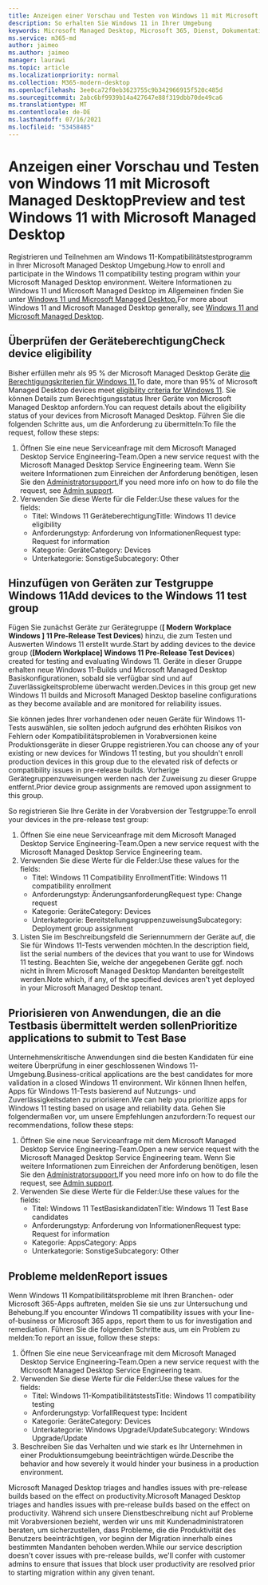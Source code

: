 ```yaml
---
title: Anzeigen einer Vorschau und Testen von Windows 11 mit Microsoft Managed Desktop
description: So erhalten Sie Windows 11 in Ihrer Umgebung
keywords: Microsoft Managed Desktop, Microsoft 365, Dienst, Dokumentation
ms.service: m365-md
author: jaimeo
ms.author: jaimeo
manager: laurawi
ms.topic: article
ms.localizationpriority: normal
ms.collection: M365-modern-desktop
ms.openlocfilehash: 3ee0ca72f0eb3623755c9b342966915f520c485d
ms.sourcegitcommit: 2abc6bf9939b14a427647e88f319dbb70de49ca6
ms.translationtype: MT
ms.contentlocale: de-DE
ms.lasthandoff: 07/16/2021
ms.locfileid: "53458485"
---
```

# <a name="preview-and-test-windows-11-with-microsoft-managed-desktop"></a><span data-ttu-id="1f683-104">Anzeigen einer Vorschau und Testen von Windows 11 mit Microsoft Managed Desktop</span><span class="sxs-lookup"><span data-stu-id="1f683-104">Preview and test Windows 11 with Microsoft Managed Desktop</span></span>

 <span data-ttu-id="1f683-105">Registrieren und Teilnehmen am Windows 11-Kompatibilitätstestprogramm in Ihrer Microsoft Managed Desktop Umgebung.</span><span class="sxs-lookup"><span data-stu-id="1f683-105">How to enroll and participate in the Windows 11 compatibility testing program within your Microsoft Managed Desktop environment.</span></span> <span data-ttu-id="1f683-106">Weitere Informationen zu Windows 11 und Microsoft Managed Desktop im Allgemeinen finden Sie unter [Windows 11 und Microsoft Managed Desktop.](../intro/win11-overview.md)</span><span class="sxs-lookup"><span data-stu-id="1f683-106">For more about Windows 11 and Microsoft Managed Desktop generally, see [Windows 11 and Microsoft Managed Desktop](../intro/win11-overview.md).</span></span> 

## <a name="check-device-eligibility"></a><span data-ttu-id="1f683-107">Überprüfen der Geräteberechtigung</span><span class="sxs-lookup"><span data-stu-id="1f683-107">Check device eligibility</span></span>

<span data-ttu-id="1f683-108">Bisher erfüllen mehr als 95 % der Microsoft Managed Desktop Geräte [die Berechtigungskriterien für Windows 11.](/windows/whats-new/windows-11-requirements)</span><span class="sxs-lookup"><span data-stu-id="1f683-108">To date, more than 95% of Microsoft Managed Desktop devices meet [eligibility criteria for Windows 11](/windows/whats-new/windows-11-requirements).</span></span> <span data-ttu-id="1f683-109">Sie können Details zum Berechtigungsstatus Ihrer Geräte von Microsoft Managed Desktop anfordern.</span><span class="sxs-lookup"><span data-stu-id="1f683-109">You can request details about the eligibility status of your devices from Microsoft Managed Desktop.</span></span> <span data-ttu-id="1f683-110">Führen Sie die folgenden Schritte aus, um die Anforderung zu übermitteln:</span><span class="sxs-lookup"><span data-stu-id="1f683-110">To file the request, follow these steps:</span></span>

1. <span data-ttu-id="1f683-111">Öffnen Sie eine neue Serviceanfrage mit dem Microsoft Managed Desktop Service Engineering-Team.</span><span class="sxs-lookup"><span data-stu-id="1f683-111">Open a new service request with the Microsoft Managed Desktop Service Engineering team.</span></span> <span data-ttu-id="1f683-112">Wenn Sie weitere Informationen zum Einreichen der Anforderung benötigen, lesen Sie den [Administratorsupport.](admin-support.md)</span><span class="sxs-lookup"><span data-stu-id="1f683-112">If you need more info on how to do file the request, see [Admin support](admin-support.md).</span></span>
2. <span data-ttu-id="1f683-113">Verwenden Sie diese Werte für die Felder:</span><span class="sxs-lookup"><span data-stu-id="1f683-113">Use these values for the fields:</span></span>
    - <span data-ttu-id="1f683-114">Titel: Windows 11 Geräteberechtigung</span><span class="sxs-lookup"><span data-stu-id="1f683-114">Title: Windows 11 device eligibility</span></span>
    - <span data-ttu-id="1f683-115">Anforderungstyp: Anforderung von Informationen</span><span class="sxs-lookup"><span data-stu-id="1f683-115">Request type: Request for information</span></span>
    - <span data-ttu-id="1f683-116">Kategorie: Geräte</span><span class="sxs-lookup"><span data-stu-id="1f683-116">Category: Devices</span></span>
    - <span data-ttu-id="1f683-117">Unterkategorie: Sonstige</span><span class="sxs-lookup"><span data-stu-id="1f683-117">Subcategory: Other</span></span>


## <a name="add-devices-to-the-windows-11-test-group"></a><span data-ttu-id="1f683-118">Hinzufügen von Geräten zur Testgruppe Windows 11</span><span class="sxs-lookup"><span data-stu-id="1f683-118">Add devices to the Windows 11 test group</span></span>

<span data-ttu-id="1f683-119">Fügen Sie zunächst Geräte zur Gerätegruppe (**\[ Modern Workplace Windows \] 11 Pre-Release Test Devices**) hinzu, die zum Testen und Auswerten Windows 11 erstellt wurde.</span><span class="sxs-lookup"><span data-stu-id="1f683-119">Start by adding devices to the device group (**\[Modern Workplace\] Windows 11 Pre-Release Test Devices**) created for testing and evaluating Windows 11.</span></span> <span data-ttu-id="1f683-120">Geräte in dieser Gruppe erhalten neue Windows 11-Builds und Microsoft Managed Desktop Basiskonfigurationen, sobald sie verfügbar sind und auf Zuverlässigkeitsprobleme überwacht werden.</span><span class="sxs-lookup"><span data-stu-id="1f683-120">Devices in this group get new Windows 11 builds and Microsoft Managed Desktop baseline configurations as they become available and are monitored for reliability issues.</span></span>

<span data-ttu-id="1f683-121">Sie können jedes Ihrer vorhandenen oder neuen Geräte für Windows 11-Tests auswählen, sie sollten jedoch aufgrund des erhöhten Risikos von Fehlern oder Kompatibilitätsproblemen in Vorabversionen keine Produktionsgeräte in dieser Gruppe registrieren.</span><span class="sxs-lookup"><span data-stu-id="1f683-121">You can choose any of your existing or new devices for Windows 11 testing, but you shouldn't enroll production devices in this group due to the elevated risk of defects or compatibility issues in pre-release builds.</span></span> <span data-ttu-id="1f683-122">Vorherige Gerätegruppenzuweisungen werden nach der Zuweisung zu dieser Gruppe entfernt.</span><span class="sxs-lookup"><span data-stu-id="1f683-122">Prior device group assignments are removed upon assignment to this group.</span></span>

<span data-ttu-id="1f683-123">So registrieren Sie Ihre Geräte in der Vorabversion der Testgruppe:</span><span class="sxs-lookup"><span data-stu-id="1f683-123">To enroll your devices in the pre-release test group:</span></span>

1. <span data-ttu-id="1f683-124">Öffnen Sie eine neue Serviceanfrage mit dem Microsoft Managed Desktop Service Engineering-Team.</span><span class="sxs-lookup"><span data-stu-id="1f683-124">Open a new service request with the Microsoft Managed Desktop Service Engineering team.</span></span>
2. <span data-ttu-id="1f683-125">Verwenden Sie diese Werte für die Felder:</span><span class="sxs-lookup"><span data-stu-id="1f683-125">Use these values for the fields:</span></span>
    - <span data-ttu-id="1f683-126">Titel: Windows 11 Compatibility Enrollment</span><span class="sxs-lookup"><span data-stu-id="1f683-126">Title: Windows 11 compatibility enrollment</span></span>
    - <span data-ttu-id="1f683-127">Anforderungstyp: Änderungsanforderung</span><span class="sxs-lookup"><span data-stu-id="1f683-127">Request type: Change request</span></span>
    - <span data-ttu-id="1f683-128">Kategorie: Geräte</span><span class="sxs-lookup"><span data-stu-id="1f683-128">Category: Devices</span></span>
    - <span data-ttu-id="1f683-129">Unterkategorie: Bereitstellungsgruppenzuweisung</span><span class="sxs-lookup"><span data-stu-id="1f683-129">Subcategory: Deployment group assignment</span></span>
3. <span data-ttu-id="1f683-130">Listen Sie im Beschreibungsfeld die Seriennummern der Geräte auf, die Sie für Windows 11-Tests verwenden möchten.</span><span class="sxs-lookup"><span data-stu-id="1f683-130">In the description field, list the serial numbers of the devices that you want to use for Windows 11 testing.</span></span> <span data-ttu-id="1f683-131">Beachten Sie, welche der angegebenen Geräte ggf. noch nicht in Ihrem Microsoft Managed Desktop Mandanten bereitgestellt werden.</span><span class="sxs-lookup"><span data-stu-id="1f683-131">Note which, if any, of the specified devices aren't yet deployed in your Microsoft Managed Desktop tenant.</span></span>

## <a name="prioritize-applications-to-submit-to-test-base"></a><span data-ttu-id="1f683-132">Priorisieren von Anwendungen, die an die Testbasis übermittelt werden sollen</span><span class="sxs-lookup"><span data-stu-id="1f683-132">Prioritize applications to submit to Test Base</span></span>

<span data-ttu-id="1f683-133">Unternehmenskritische Anwendungen sind die besten Kandidaten für eine weitere Überprüfung in einer geschlossenen Windows 11-Umgebung.</span><span class="sxs-lookup"><span data-stu-id="1f683-133">Business-critical applications are the best candidates for more validation in a closed Windows 11 environment.</span></span> <span data-ttu-id="1f683-134">Wir können Ihnen helfen, Apps für Windows 11-Tests basierend auf Nutzungs- und Zuverlässigkeitsdaten zu priorisieren.</span><span class="sxs-lookup"><span data-stu-id="1f683-134">We can help you prioritize apps for Windows 11 testing based on usage and reliability data.</span></span> <span data-ttu-id="1f683-135">Gehen Sie folgendermaßen vor, um unsere Empfehlungen anzufordern:</span><span class="sxs-lookup"><span data-stu-id="1f683-135">To request our recommendations, follow these steps:</span></span>

1. <span data-ttu-id="1f683-136">Öffnen Sie eine neue Serviceanfrage mit dem Microsoft Managed Desktop Service Engineering-Team.</span><span class="sxs-lookup"><span data-stu-id="1f683-136">Open a new service request with the Microsoft Managed Desktop Service Engineering team.</span></span> <span data-ttu-id="1f683-137">Wenn Sie weitere Informationen zum Einreichen der Anforderung benötigen, lesen Sie den [Administratorsupport.](admin-support.md)</span><span class="sxs-lookup"><span data-stu-id="1f683-137">If you need more info on how to do file the request, see [Admin support](admin-support.md).</span></span>
2. <span data-ttu-id="1f683-138">Verwenden Sie diese Werte für die Felder:</span><span class="sxs-lookup"><span data-stu-id="1f683-138">Use these values for the fields:</span></span>
    - <span data-ttu-id="1f683-139">Titel: Windows 11 TestBasiskandidaten</span><span class="sxs-lookup"><span data-stu-id="1f683-139">Title: Windows 11 Test Base candidates</span></span>
    - <span data-ttu-id="1f683-140">Anforderungstyp: Anforderung von Informationen</span><span class="sxs-lookup"><span data-stu-id="1f683-140">Request type: Request for information</span></span>
    - <span data-ttu-id="1f683-141">Kategorie: Apps</span><span class="sxs-lookup"><span data-stu-id="1f683-141">Category: Apps</span></span>
    - <span data-ttu-id="1f683-142">Unterkategorie: Sonstige</span><span class="sxs-lookup"><span data-stu-id="1f683-142">Subcategory: Other</span></span>

## <a name="report-issues"></a><span data-ttu-id="1f683-143">Probleme melden</span><span class="sxs-lookup"><span data-stu-id="1f683-143">Report issues</span></span>

<span data-ttu-id="1f683-144">Wenn Windows 11 Kompatibilitätsprobleme mit Ihren Branchen- oder Microsoft 365-Apps auftreten, melden Sie sie uns zur Untersuchung und Behebung.</span><span class="sxs-lookup"><span data-stu-id="1f683-144">If you encounter Windows 11 compatibility issues with your line-of-business or Microsoft 365 apps, report them to us for investigation and remediation.</span></span> <span data-ttu-id="1f683-145">Führen Sie die folgenden Schritte aus, um ein Problem zu melden:</span><span class="sxs-lookup"><span data-stu-id="1f683-145">To report an issue, follow these steps:</span></span>

1. <span data-ttu-id="1f683-146">Öffnen Sie eine neue Serviceanfrage mit dem Microsoft Managed Desktop Service Engineering-Team.</span><span class="sxs-lookup"><span data-stu-id="1f683-146">Open a new service request with the Microsoft Managed Desktop Service Engineering team.</span></span>
2. <span data-ttu-id="1f683-147">Verwenden Sie diese Werte für die Felder:</span><span class="sxs-lookup"><span data-stu-id="1f683-147">Use these values for the fields:</span></span>
    - <span data-ttu-id="1f683-148">Titel: Windows 11-Kompatibilitätstests</span><span class="sxs-lookup"><span data-stu-id="1f683-148">Title: Windows 11 compatibility testing</span></span>
    - <span data-ttu-id="1f683-149">Anforderungstyp: Vorfall</span><span class="sxs-lookup"><span data-stu-id="1f683-149">Request type: Incident</span></span>
    - <span data-ttu-id="1f683-150">Kategorie: Geräte</span><span class="sxs-lookup"><span data-stu-id="1f683-150">Category: Devices</span></span>
    - <span data-ttu-id="1f683-151">Unterkategorie: Windows Upgrade/Update</span><span class="sxs-lookup"><span data-stu-id="1f683-151">Subcategory: Windows Upgrade/Update</span></span>
3. <span data-ttu-id="1f683-152">Beschreiben Sie das Verhalten und wie stark es Ihr Unternehmen in einer Produktionsumgebung beeinträchtigen würde.</span><span class="sxs-lookup"><span data-stu-id="1f683-152">Describe the behavior and how severely it would hinder your business in a production environment.</span></span>

<span data-ttu-id="1f683-153">Microsoft Managed Desktop triages and handles issues with pre-release builds based on the effect on productivity.</span><span class="sxs-lookup"><span data-stu-id="1f683-153">Microsoft Managed Desktop triages and handles issues with pre-release builds based on the effect on productivity.</span></span> <span data-ttu-id="1f683-154">Während sich unsere Dienstbeschreibung nicht auf Probleme mit Vorabversionen bezieht, werden wir uns mit Kundenadministratoren beraten, um sicherzustellen, dass Probleme, die die Produktivität des Benutzers beeinträchtigen, vor beginn der Migration innerhalb eines bestimmten Mandanten behoben werden.</span><span class="sxs-lookup"><span data-stu-id="1f683-154">While our service description doesn't cover issues with pre-release builds, we'll confer with customer admins to ensure that issues that block user productivity are resolved prior to starting migration within any given tenant.</span></span>
